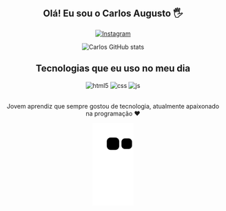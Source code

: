 <div align="center">

## Olá! Eu sou o Carlos Augusto 🖐️



[![Instagram](https://img.shields.io/badge/Instagram-E4405F?style=for-the-badge&logo=instagram&logoColor=white)](https://instagram.com/carloschefferr)

![Carlos GitHub stats](https://github-readme-stats.vercel.app/api?username=CarlosSchefferr&show_icons=true&theme=dracula&count_private=true)


## Tecnologias que eu uso no meu dia

<div style="display: inline_block">
  <img align="center" alt="html5" src="https://img.shields.io/badge/HTML5-E34F26?style=for-the-badge&logo=html5&logoColor=white" />
  <img align="center" alt="css" src="https://img.shields.io/badge/CSS3-1572B6?style=for-the-badge&logo=css3&logoColor=white" />
  <img align="center" alt="js" src="https://img.shields.io/badge/JavaScript-F7DF1E?style=for-the-badge&logo=javascript&logoColor=black" />
  </div><br/>
  
  Jovem aprendiz que sempre gostou de tecnologia, atualmente apaixonado na programação ❤️
  
  
  
  ![Snake animation](https://github.com/CarlosSchefferr/CarlosSchefferr/blob/output/github-contribution-grid-snake.svg)
  
  </div>
 
